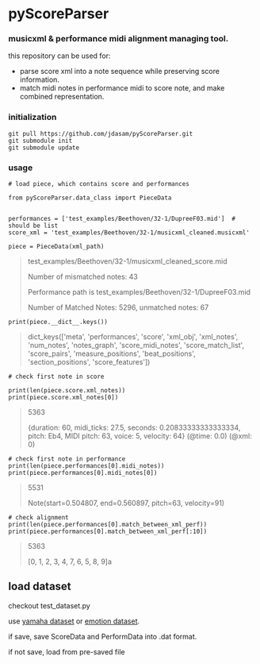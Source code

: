 pyScoreParser
======================

### musicxml & performance midi alignment managing tool.
this repository can be used for:
- parse score xml into a note sequence while preserving score information.
- match midi notes in performance midi to score note, and make combined representation.

### initialization

```
git pull https://github.com/jdasam/pyScoreParser.git
git submodule init
git submodule update
```

### usage

```
# load piece, which contains score and performances

from pyScoreParser.data_class import PieceData


performances = ['test_examples/Beethoven/32-1/DupreeF03.mid']  # should be list
score_xml = 'test_examples/Beethoven/32-1/musicxml_cleaned.musicxml'

piece = PieceData(xml_path)
```
> test_examples/Beethoven/32-1/musicxml_cleaned_score.mid
>
> Number of mismatched notes:  43
>
> Performance path is  test_examples/Beethoven/32-1/DupreeF03.mid
>
> Number of Matched Notes: 5296, unmatched notes: 67

```
print(piece.__dict__.keys())
```
> dict_keys(['meta', 'performances', 'score', 'xml_obj', 'xml_notes', 'num_notes', 'notes_graph', 'score_midi_notes', 'score_match_list', 'score_pairs', 'measure_positions', 'beat_positions', 'section_positions', 'score_features'])

```
# check first note in score

print(len(piece.score.xml_notes))
print(piece.score.xml_notes[0])
```
> 5363
>
> {duration: 60, midi_ticks: 27.5, seconds: 0.20833333333333334, pitch: Eb4, MIDI pitch: 63, voice: 5, velocity: 64} (@time: 0.0) (@xml: 0)

```
# check first note in performance
print(len(piece.performances[0].midi_notes))
print(piece.performances[0].midi_notes[0])
```
> 5531
>
> Note(start=0.504807, end=0.560897, pitch=63, velocity=91)

```
# check alignment
print(len(piece.performances[0].match_between_xml_perf))
print(piece.performances[0].match_between_xml_perf[:10])
```
> 5363
>
> [0, 1, 2, 3, 4, 7, 6, 5, 8, 9]a


## load dataset

checkout test_dataset.py

use [yamaha dataset](https://github.com/mac-marg-pianist/chopin_cleaned) or  [emotion dataset](https://github.com/mac-marg-pianist/EmotionData).

if save, save ScoreData and PerformData into .dat format.

if not save, load from pre-saved file